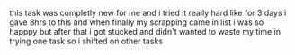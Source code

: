 this task was completly new for me and i tried it really hard like for 3 days i gave 8hrs to this and when finally my scrapping came in list i was so happpy but after that i got stucked and didn't wanted to waste my time in trying one task so i shifted on other tasks
